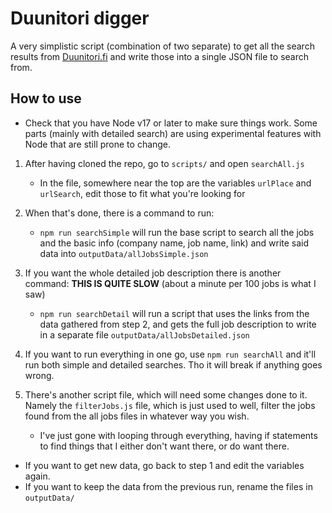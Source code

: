 # Duunitori digger
A very simplistic script (combination of two separate) to get all the search results from [Duunitori.fi](https://duunitori.fi) and write those into a  single JSON file to search from.

## How to use
- Check that you have Node v17 or later to make sure things work. Some parts (mainly with detailed search) are using experimental features with Node that are still prone to change.

1. After having cloned the repo, go to `scripts/` and open `searchAll.js`
	- In the file, somewhere near the top are the variables `urlPlace` and `urlSearch`, edit those to fit what you're looking for

2. When that's done, there is a command to run:
	- `npm run searchSimple` will run the base script to search all the jobs and the basic info (company name, job name, link) and write said data into `outputData/allJobsSimple.json`

3. If you want the whole detailed job description there is another command: **THIS IS QUITE SLOW** (about a minute per 100 jobs is what I saw)
	- `npm run searchDetail` will run a script that uses the links from the data gathered from step 2, and gets the full job description to write in a separate file `outputData/allJobsDetailed.json`

4. If you want to run everything in one go, use `npm run searchAll` and it'll run both simple and detailed searches. Tho it will break if anything goes wrong.

5. There's another script file, which will need some changes done to it. Namely the `filterJobs.js` file, which is just used to well, filter the jobs found from the all jobs files in whatever way you wish.
	- I've just gone with looping through everything, having if statements to find things that I either don't want there, or do want there.


- If you want to get new data, go back to step 1 and edit the variables again.
- If you want to keep the data from the previous run, rename the files in `outputData/`
